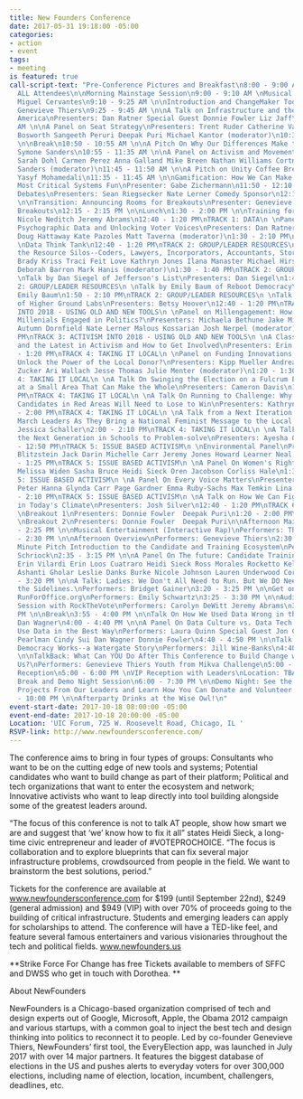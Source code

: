 ```yaml
---
title: New Founders Conference
date: 2017-05-31 19:18:00 -05:00
categories:
- action
- event
tags:
- meeting
is featured: true
call-script-text: "Pre-Conference Pictures and Breakfast\n8:00 - 9:00 AM \nBreakfast\nParticipants:
  ALL Attendees\n\nMorning Mainstage Session\n9:00 - 9:10 AM \nMusical Opener\nPerformer:
  Miguel Cervantes\n9:10 - 9:25 AM \n\nIntroduction and ChangeMaker Tool Unveiling\nPresenter:
  Genevieve Thiers\n9:25 - 9:45 AM \n\nA Talk on Infrastructure and the Future of
  America\nPresenters: Dan Ratner Special Guest Donnie Fowler Liz Jaff\n9:50 - 10:30
  AM \n\nA Panel on Seat Strategy\nPresenters: Trent Ruder Catherine Vaughan Rita
  Bosworth Sangeeth Peruri Deepak Puri Michael Kantor (moderator)\n10:30 - 10:50 AM
  \n\nBreak\n10:50 - 10:55 AM \n\nA Pitch On Why Our Differences Make the Best Movements\nPresenter:
  Symone Sanders\n10:55 - 11:35 AM \n\nA Panel on Activism and Movements\nPresenters:
  Sarah Dohl Carmen Perez Anna Galland Mike Breen Nathan Williams Cortney Tunis Symone
  Sanders (moderator)\n11:45 - 11:50 AM \n\nA Pitch on Unity Coffee Breaks\nPresenter:
  Yasyf Mohamedali\n11:35 - 11:45 AM \n\nGamification: How We Can Make Changing Our
  Most Critical Systems Fun\nPresenter: Gabe Zichermann\n11:50 - 12:10 PM \n\nDumb
  Debates\nPresenters: Sean Riegsecker Nate Lerner Comedy Sponsor\n12:10 - 12:15 PM
  \n\nTransition: Announcing Rooms for Breakouts\nPresenter: Genevieve Thiers\n\nAfternoon
  Breakouts\n12:15 - 2:15 PM \n\nLunch\n1:30 - 2:00 PM \n\nTraining for ActLocal Summits\nPresenters:
  Nicole Neditch Jeremy Abrams\n12:40 - 1:20 PM\nTRACK 1: DATA\n \nPanel on the Future:
  Psychographic Data and Unlocking Voter Voices\nPresenters: Dan Ratner Drew Linzer
  Doug Hattaway Kate Pazoles Matt Taverna (moderator)\n1:30 - 2:10 PM\nTRACK 1: DATA\n
  \nData Think Tank\n12:40 - 1:20 PM\nTRACK 2: GROUP/LEADER RESOURCES\n \nPanel on
  the Resource Silos--Coders, Lawyers, Incorporators, Accountants, Storytellers\nPresenters:
  Brady Kriss Traci Feit Love Kathryn Jones Ilana Manaster Michael Hirschorn Sam Rosen
  Deborah Barron Mark Hanis (moderator)\n1:30 - 1:40 PM\nTRACK 2: GROUP/LEADER RESOURCES\n
  \nTalk by Dan Siegel of Jefferson's List\nPresenters: Dan Siegel\n1:40 - 1:50 PM\nTRACK
  2: GROUP/LEADER RESOURCES\n \nTalk by Emily Baum of Reboot Democracy\nPresenters:
  Emily Baum\n1:50 - 2:10 PM\nTRACK 2: GROUP/LEADER RESOURCES\n \nTalk By Betsy Hoover
  of Higher Ground Labs\nPresenters: Betsy Hoover\n12:40 - 1:20 PM\nTRACK 3: ACTIVISM
  INTO 2018 - USING OLD AND NEW TOOLS\n \nPanel on Millengagement: How Can We Get
  Millenials Engaged in Politics?\nPresenters: Michaela Bethune Jake Mikva Malia Fisher
  Autumn Dornfield Nate Lerner Malous Kossarian Josh Nerpel (moderator)\n1:30 - 2:10
  PM\nTRACK 3: ACTIVISM INTO 2018 - USING OLD AND NEW TOOLS\n \nA Class On The Ecosystem
  and the Latest in Activism and How to Get Involved\nPresenters: Erin Mazursky\n12:40
  - 1:20 PM\nTRACK 4: TAKING IT LOCAL\n \nPanel on Funding Innovations: How Can We
  Unlock the Power of the Local Donor?\nPresenters: Kipp Mueller Andrea Hailey Jonathan
  Zucker Ari Wallach Jesse Thomas Julie Menter (moderator)\n1:20 - 1:30 PM\nTRACK
  4: TAKING IT LOCAL\n \nA Talk On Swinging the Election on a Fulcrum Point--a Look
  at a Small Area That Can Make the Whole\nPresenters: Cameron Davis\n1:40 - 1:50
  PM\nTRACK 4: TAKING IT LOCAL\n \nA Talk On Running to Challenge: Why Some Local
  Candidates in Red Areas Will Need to Lose to Win\nPresenters: Kathryn Poindexter\n1:50
  - 2:00 PM\nTRACK 4: TAKING IT LOCAL\n \nA Talk from a Next Iteration of the Women's
  March Leaders As They Bring a National Feminist Message to the Local Level\nPresenters:
  Jessica Schaller\n2:00 - 2:10 PM\nTRACK 4: TAKING IT LOCAL\n \nA Talk On Training
  the Next Generation in Schools to Problem-solve\nPresenters: Ayesha Qazi\n12:20
  - 12:50 PM\nTRACK 5: ISSUE BASED ACTIVISM\n \nEnvironmental Panel\nPresenters: Ryan
  Blitzstein Jack Darin Michelle Carr Jeremy Jones Howard Learner Neal Sales-griffin\n12:55
  - 1:25 PM\nTRACK 5: ISSUE BASED ACTIVISM\n \nA Panel On Women's Rights\nPresenters:
  Melissa Widen Sasha Bruce Heidi Sieck Oren Jacobson Corliss Hale\n1:30 - 2:00 PM\nTRACK
  5: ISSUE BASED ACTIVISM\n \nA Panel On Every Voice Matters\nPresenters: Marya Bangee
  Peter Hanna Glynda Carr Page Gardner Emma Ruby-Sachs Max Temkin Lina Sergie\n2:00
  - 2:10 PM\nTRACK 5: ISSUE BASED ACTIVISM\n \nA Talk on How We Can Fight Corruption
  in Today's Climate\nPresenters: Josh Silver\n12:40 - 1:20 PM\nTRACK 6: BREAKOUTS\n
  \nBreakout 1\nPresenters: Donnie Fowler  Deepak Puri\n1:20 - 2:00 PM\nTRACK 6: BREAKOUTS\n
  \nBreakout 2\nPresenters: Donnie Fowler  Deepak Puri\n\nAfternoon Mainstage Session\n2:15
  - 2:25 PM \n\nMusical Entertainment (Interactive Rap)\nPerformers: The Q brothers\n2:25
  - 2:30 PM \n\nAfternoon Overview\nPerformers: Genevieve Thiers\n2:30 - 2:35 PM \n\n5
  Minute Pitch Introduction to the Candidate and Training Ecosystem\nPerformers: Stephanie
  Schriock\n2:35 - 3:15 PM \n\nA Panel On The future: Candidate Training and Recruitment\nPerformers:
  Erin Vilardi Erin Loos Cuatraro Heidi Sieck Ross Morales Rocketto Kelly Dietrich
  Ashanti Gholar Leslie Danks Burke Nicole Johnson Lauren Underwood Corliss Hale\n3:15
  - 3:20 PM \n\nA Talk: Ladies: We Don't All Need to Run. But We DO Need to Get Off
  the Sidelines.\nPerformers: Bridget Gainer\n3:20 - 3:25 PM \n\nGet on the Ballot:
  RunForOffice.org\nPerformers: Emily Schwartz\n3:25 - 3:30 PM \n\nAudience Participation
  Session with RockTheVote\nPerformers: Carolyn DeWitt Jeremy Abrams\n3:30 - 3:50
  PM \n\nBreak\n3:55 - 4:00 PM \n\nTalk On How We Used Data Wrong in the Past\nPerformers:
  Dan Wagner\n4:00 - 4:40 PM \n\nA Panel On Data Culture vs. Data Tech and How to
  Use Data in the Best Way\nPerformers: Laura Quinn Special Guest Jon Carson Nathaniel
  Pearlman Cindy Sui Dan Wagner Donnie Fowler\n4:40 - 4:50 PM \n\nTalk On Why Our
  Democracy Works--a Watergate Story\nPerformers: Jill Wine-Banks\n4:40 - 4:50 PM
  \n\nTalkBack: What Can YOU Do After This Conference to Build Change with All of
  Us?\nPerformers: Genevieve Thiers Youth from Mikva Challenge\n5:00 - 6:00 PM \n\nDinner
  Reception\n5:00 - 6:00 PM \nVIP Reception with Leaders\nLocation: TBA\n\nNetworking
  Break and Demo Night Session\n6:00 - 7:30 PM \n\nDemo Night: See the ChangeMaker
  Projects From Our Leaders and Learn How You Can Donate and Volunteer to Help!\n7:30
  - 10:00 PM \n\nAfterparty Drinks at the Wise Owl!\n"
event-start-date: 2017-10-18 08:00:00 -05:00
event-end-date: 2017-10-18 20:00:00 -05:00
Location: 'UIC Forum, 725 W. Roosevelt Road, Chicago, IL '
RSVP-link: http://www.newfoundersconference.com/
---
```


The conference aims to bring in four types of groups: Consultants who want to be on the cutting edge of new tools and systems; Potential candidates who want to build change as part of their platform; Political and tech organizations that want to enter the ecosystem and network; Innovative activists who want to leap directly into tool building alongside some of the greatest leaders around.

“The focus of this conference is not to talk AT people, show how smart we are and suggest that ‘we’ know how to fix it all” states Heidi Sieck, a long-time civic entrepreneur and leader of #VOTEPROCHOICE. “The focus is collaboration and to explore blueprints that can fix several major infrastructure problems, crowdsourced from people in the field. We want to brainstorm the best solutions, period.”

Tickets for the conference are available at www.newfoundersconference.com for $199 (until September 22nd), $249 (general admission) and $949 (VIP) with over 70% of proceeds going to the building of critical infrastructure. Students and emerging leaders can apply for scholarships to attend. The conference will have a TED-like feel, and feature several famous entertainers and various visionaries throughout the tech and political fields. www.newfounders.us

**Strike Force For Change has free Tickets available to members of SFFC and DWSS who get in touch with Dorothea. **

About NewFounders

NewFounders is a Chicago-based organization comprised of tech and design experts out of Google, Microsoft, Apple, the Obama 2012 campaign and various startups, with a common goal to inject the best tech and design thinking into politics to reconnect it to people. Led by co-founder Genevieve Thiers, NewFounders’ first tool, the EveryElection app, was launched in July 2017 with over 14 major partners. It features the biggest database of elections in the US and pushes alerts to everyday voters for over 300,000 elections, including name of election, location, incumbent, challengers, deadlines, etc.